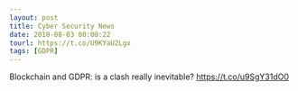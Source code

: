 ```yaml
---
layout: post
title: Cyber Security News
date: 2018-08-03 00:00:22
tourl: https://t.co/U9KYaU2Lgx
tags: [GDPR]
---
```

Blockchain and GDPR: is a clash really inevitable? https://t.co/u9SgY31dO0